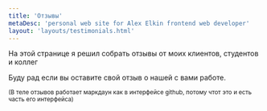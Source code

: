 ```yaml
---
title: 'Отзывы'
metaDesc: 'personal web site for Alex Elkin frontend web developer'
layout: 'layouts/testimonials.html'
---
```


На этой странице я решил собрать отзывы от моих клиентов, студентов и коллег

Буду рад если вы оставите свой отзыв о нашей с вами работе.



<small>(В теле отзывов работает маркдаун как в интерфейсе github, потому чтот это и есть часть его интерфейса)</small>
